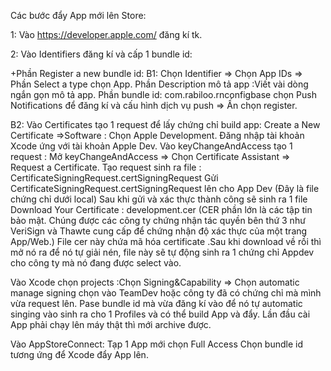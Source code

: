 Các bước đẩy App mới lên Store:

1: Vào https://developer.apple.com/ đăng kí tk.

2: Vào Identifiers đăng kí và cấp 1 bundle id:

+Phần Register a new bundle id:
B1: Chọn Identifier => Chọn App IDs => Phần Select a type chọn App.
Phần Description mô tả app :Viết vài dòng ngắn gọn mô tả app.
Phần bundle id: com.rabiloo.rnconfigbase chọn Push Notifications để đăng kí và cấu hình dịch vụ push => Ấn chọn register.

B2: Vào Certificates tạo 1 request để lấy chứng chỉ build app:
Create a New Certificate =>Software :
Chọn Apple Development.
Đăng nhập tài khoản Xcode ứng với tài khoản Apple Dev.
Vào keyChangeAndAccess tạo 1 request : Mở keyChangeAndAccess => Chọn Certificate Assistant => Request a Certificate.
Tạo request sinh ra file :
CertificateSigningRequest.certSigningRequest
Gửi CertificateSigningRequest.certSigningRequest lên cho App Dev (Đây là file chứng chỉ dưới local)
Sau khi gửi và xác thực thành công sẽ sinh ra 1 file Download Your Certificate : development.cer (CER phần lớn là các tập tin bảo mật. Chúng được các công ty chứng nhận tác quyền bên thứ 3 như VeriSign và Thawte cung cấp để chứng nhận độ xác thực của một trang App/Web.)
File cer này chứa mã hóa certificate .Sau khi download về rồi thì mở nó ra để nó tự giải nén, file này sẽ tự động sinh ra 1 chứng chỉ Appdev cho công ty mà nó đang được select vào.

Vào Xcode chọn projects :Chọn Signing&Capability => Chọn automatic manage signing chọn vào TeamDev hoặc công ty đã có chứng chỉ mà mình vừa request lên.
Pase bundle id mà vừa đăng kí vào để nó tự automatic singing vào sinh ra cho 1 Profiles và có thể build App và đẩy.
Lần đầu cài App phải chạy lên máy thật thì mới archive được.

Vào AppStoreConnect:
Tạp 1 App mới chọn Full Access
Chọn bundle id tương ứng để Xcode đẩy App lên.
